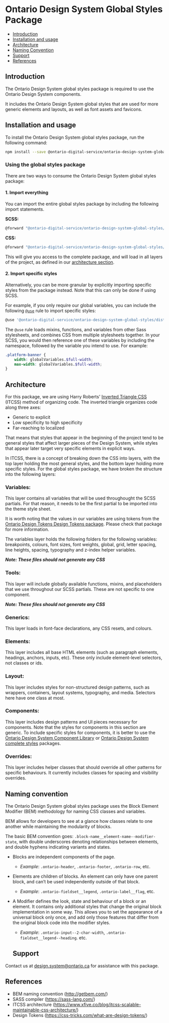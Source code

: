 # Ontario Design System Global Styles Package

- [Introduction](#introduction)
- [Installation and usage](#installation-and-usage)
- [Architecture](#architecture)
- [Naming Convention](#naming-convention)
- [Support](#support)
- [References](#references)

## Introduction

The Ontario Design System global styles package is required to use the Ontario Design System components.

It includes the Ontario Design System global styles that are used for more generic elements and layouts, as well as font assets and favicons.

## Installation and usage

To install the Ontario Design System global styles package, run the following command:

```bash
npm install --save @ontario-digital-service/ontario-design-system-global-styles
```

### Using the global styles package

There are two ways to consume the Ontario Design System global styles package:

#### 1. Import everything

You can import the entire global styles package by including the following import statements.

**SCSS:**

```bash
@forward "@ontario-digital-service/ontario-design-system-global-styles/dist/styles/scss/theme.scss";
```

**CSS:**

```bash
@forward "@ontario-digital-service/ontario-design-system-global-styles/dist/styles/css/compiled/ontario-theme.css";
```

This will give you access to the complete package, and will load in all layers of the project, as defined in our [architecture section](#architecture).

#### 2. Import specific styles

Alternatively, you can be more granular by explicitly importing specific styles from the package instead. Note that this can only be done if using SCSS.

For example, if you only require our global variables, you can include the following [`@use`](https://sass-lang.com/documentation/at-rules/use) rule to import specific styles:

```bash
@use '@ontario-digital-service/ontario-design-system-global-styles/dist/styles/scss/1-variables/global.variables' as globalVariables;
```

The `@use` rule loads mixins, functions, and variables from other Sass stylesheets, and combines CSS from multiple stylesheets together. In your SCSS, you would then reference one of these variables by including the namespace, followed by the variable you intend to use. For example:

```scss
.platform-banner {
	width: globalVariables.$full-width;
	max-width: globalVariables.$full-width;
}
```

## Architecture

For this package, we are using Harry Roberts' [Inverted Triangle CSS](https://www.xfive.co/blog/itcss-scalable-maintainable-css-architecture/) (ITCSS) method of organizing code. The inverted triangle organizes code along three axes:

- Generic to explicit
- Low specificity to high specificity
- Far-reaching to localized

That means that styles that appear in the beginning of the project tend to be general styles that affect larger pieces of the Design System, while styles that appear later target very specific elements in explicit ways.

In ITCSS, there is a concept of breaking down the CSS into layers, with the top layer holding the most general styles, and the bottom layer holding more specific styles. For the global styles package, we have broken the structure into the following layers:

### Variables:

This layer contains all variables that will be used throughought the SCSS partials. For that reason, it needs to be the first partial to be imported into the theme style sheet.

It is worth noting that the values in our variables are using tokens from the [Ontario Design Tokens Design Tokens package](https://www.npmjs.com/package/@ontario-digital-service/ontario-design-system-design-tokens). Please check that package for more information.

The variables layer holds the following folders for the following variables: breakpoints, colours, font sizes, font weights, global, grid, letter spacing, line heights, spacing, typography and z-index helper variables.

**_Note: These files should not generate any CSS_**

### Tools:

This layer will include globally available functions, mixins, and placeholders that we use throughout our SCSS partials. These are not specific to one component.

**_Note: These files should not generate any CSS_**

### Generics:

This layer loads in font-face declarations, any CSS resets, and colours.

### Elements:

This layer includes all base HTML elements (such as paragraph elements, headings, anchors, inputs, etc). These only include element-level selectors, not classes or ids.

### Layout:

This layer includes styles for non-structured design patterns, such as wrappers, containers, layout systems, typography, and media. Selectors here have one class at most.

### Components:

This layer includes design patterns and UI pieces necessary for components. Note that the styles for components in this section are generic. To include specific styles for components, it is better to use the [Ontario Design System Component Library](https://www.npmjs.com/package/@ontario-digital-service/ontario-design-system-component-library) or [Ontario Design System complete styles](https://www.npmjs.com/package/@ontario-digital-service/ontario-design-system-complete-styles) packages.

### Overrides:

This layer includes helper classes that should override all other patterns for specific behaviours. It currently includes classes for spacing and visibility overrides.

## Naming convention

The Ontario Design System global styles package uses the Block Element Modifier (BEM) methodology for naming CSS classes and variables.

BEM allows for developers to see at a glance how classes relate to one another while maintaining the modularity of blocks.

The basic BEM convention goes: `.block-name__element-name--modifier-state`, with double underscores denoting relationships between elements, and double hyphens indicating variants and states.

- Blocks are independent components of the page.
  - _Example_: `.ontario-header`, `.ontario-footer`, `.ontario-row`, etc.
- Elements are children of blocks. An element can only have one parent block, and can’t be used independently outside of that block.
  - _Example_: `.ontario-fieldset__legend`, `.ontario-label__flag`, etc.
- A Modifier defines the look, state and behaviour of a block or an element. It contains only additional styles that change the original block implementation in some way. This allows you to set the appearance of a universal block only once, and add only those features that differ from the original block code into the modifier styles.

  - _Example_: `.ontario-input--2-char-width`, `.ontario-fieldset__legend--heading`. etc.

  ## Support

Contact us at [design.system@ontario.ca](mailto:design.system@ontario.ca) for assistance with this package.

## References

- BEM naming convention (http://getbem.com/)
- SASS compiler (https://sass-lang.com/)
- ITCSS architecture (https://www.xfive.co/blog/itcss-scalable-maintainable-css-architecture/)
- Design Tokens (https://css-tricks.com/what-are-design-tokens/)
